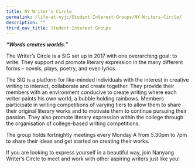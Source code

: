 ```yaml
---
title: NY Writer's Circle
permalink: /life-at-nyjc/Student-Interest-Groups/NY-Writers-Circle/
description: ""
third_nav_title: Student Interest Groups
---
```


_**“Words creates worlds.”**_   

The Writer’s Circle is a SIG set up in 2017 with one overarching goal: to write. They support and promote literary expression in the many different forms – novels, plays, poetry, and even lyrics.

The SIG is a platform for like-minded individuals with the interest in creative writing to interact, collaborate and create together. They provide their members with an environment conducive to create writing where each writer paints his own world, a bubble holding rainbows. Members participate in writing competitions of varying tiers to allow them to share their original literary works and to motivate them to continue pursuing their passion. They also promote literary expression within the college through the organisation of college-based writing competitions.

The group holds fortnightly meetings every Monday A from 5.30pm to 7pm to share their ideas and get started on creating their works.

If you are looking to express yourself in a beautiful way, join Nanyang Writer’s Circle to meet and work with other aspiring writers just like you!